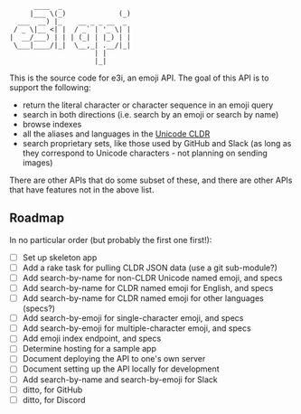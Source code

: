 ```
      ____  _
     |___ \(_)             (_)
  ___  __) |_    __ _ _ __  _
 / _ \|__ <| |  / _` | '_ \| |
|  __/___) | | | (_| | |_) | |
 \___|____/|_|  \__,_| .__/|_|
                     | |
                     |_|
```

This is the source code for e3i, an emoji API.
The goal of this API is to support the following:

- return the literal character or character sequence in an emoji query
- search in both directions (i.e. search by an emoji or search by name)
- browse indexes
- all the aliases and languages in the [Unicode CLDR](https://cldr.unicode.org/)
- search proprietary sets, like those used by GitHub and Slack (as long as
  they correspond to Unicode characters - not planning on sending images)

There are other APIs that do some subset of these, and there are other APIs
  that have features not in the above list.

<!-- TODO: link to some of these for completion's sake -->

## Roadmap

In no particular order (but probably the first one first!):

- [ ] Set up skeleton app
- [ ] Add a rake task for pulling CLDR JSON data (use a git sub-module?)
- [ ] Add search-by-name for non-CLDR Unicode named emoji, and specs
- [ ] Add search-by-name for CLDR named emoji for English, and specs
- [ ] Add search-by-name for CLDR named emoji for other languages (specs?)
- [ ] Add search-by-emoji for single-character emoji, and specs
- [ ] Add search-by-emoji for multiple-character emoji, and specs
- [ ] Add emoji index endpoint, and specs
- [ ] Determine hosting for a sample app
- [ ] Document deploying the API to one's own server
- [ ] Document setting up the API locally for development
- [ ] Add search-by-name and search-by-emoji for Slack
- [ ] ditto, for GitHub
- [ ] ditto, for Discord
